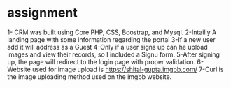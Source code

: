# assignment


1- CRM was built using Core PHP, CSS, Boostrap, and Mysql.
2-Intailly A landing page with some information regarding the portal
3-If a new user add it will address as a Guest 
4-Only if a user signs up can he upload images and view their records, so I included a Signu form.
5-After signing up, the page will redirect to the login page with proper validation.
6- Website  used for image upload is https://shital-gupta.imgbb.com/ 
7-Curl is the image uploading method used on the imgbb website.
 
